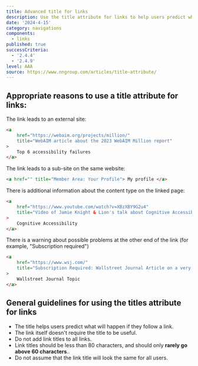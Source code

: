 ```yaml
---
title: Advanced title for links
description: Use the title attribute for links to help users predict where they are going.
date: '2024-4-15'
category: navigations
components:
  - links
published: true
successCriteria:
  - '2.4.4'
  - '2.4.9'
level: AAA
source: https://www.nngroup.com/articles/title-attribute/
---
```


## Appropriate reasons to use a title attribute for links:

The link leads to an external site:

```html
<a
	href="https://webaim.org/projects/million/"
	title="WebAIM article about the 2023 WebAIM Million report"
>
	Top 6 accessibility failures
</a>
```

The link leads to a sub-site on the same website:

```html
<a href="" title="Member Area: Your Profile"> My profile </a>
```

There is additional information about the content type on the linked page:

```html
<a
	href="https://www.youtube.com/watch?v=XBzXBY9G2u4"
	title="Video of Jamie Knight & Lion's talk about Cognitive Accessibility at the Accessibility London Meetup 2018"
>
	Cognitive Accessibility
</a>
```

There is a warning about possible problems at the other end of the link (for example, "Subscription required")

```html
<a
	href="https://www.wsj.com/"
	title="Subscription Required: Wallstreet Journal Article on a very Wallstreet Journal Topic"
>
	Wallstreet Journal Topic
</a>
```

## General guidelines for using the titles attribute for links

- The title helps users predict what will happen if they follow a link.
- The link itself doesn't require the title to be useful.
- Do not add link titles to all links.
- Link titles should be less than 80 characters, and should only **rarely go above 60 characters**..
- Do not assume that the link title will look the same for all users.
